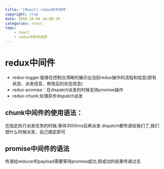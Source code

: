 ```yaml
---
title: '[React]-redux的中间件'
copyright: true
date: 2018-10-04 16:08:29
categories: react
tags:
    - react
    - redux中的中间件
---
```

# redux中间件
- redux-logger:能够在控制台清晰的展示出当前redux操作的流程和信息(原有状态、派发信息、修改后的状态信息)
- redux-promise：在dispatch派发的时候支持promise操作
- redux-chunk:处理异步dispatch派发
<!-- more -->

## chunk中间件的使用语法：
在指定执行派发任务的时候,等待3000ms后再派发
dispatch都传递给我们了,我们想什么时候派发，自己搞定即可
## promise中间件的语法
传递给reducer的payload需要等待promise成功,把成功的结果传递过去



